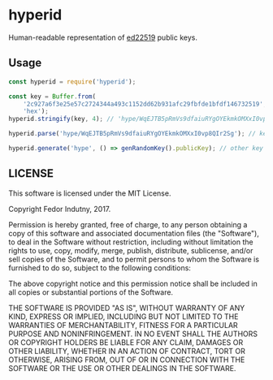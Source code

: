 # hyperid

Human-readable representation of [ed22519][0] public keys.

## Usage

```js
const hyperid = require('hyperid');

const key = Buffer.from(
    '2c927a6f3e25e57c2724344a493c1152dd62b931afc29fbfde1bfdf146732519',
    'hex');
hyperid.stringify(key, 4); // 'hype/WqEJTB5pRmVs9dfaiuRYgOYEkmkOMXxI0vp8QIr2Sg'

hyperid.parse('hype/WqEJTB5pRmVs9dfaiuRYgOYEkmkOMXxI0vp8QIr2Sg'); // key

hyperid.generate('hype', () => genRandomKey().publicKey); // other key
```

## LICENSE

This software is licensed under the MIT License.

Copyright Fedor Indutny, 2017.

Permission is hereby granted, free of charge, to any person obtaining a
copy of this software and associated documentation files (the
"Software"), to deal in the Software without restriction, including
without limitation the rights to use, copy, modify, merge, publish,
distribute, sublicense, and/or sell copies of the Software, and to permit
persons to whom the Software is furnished to do so, subject to the
following conditions:

The above copyright notice and this permission notice shall be included
in all copies or substantial portions of the Software.

THE SOFTWARE IS PROVIDED "AS IS", WITHOUT WARRANTY OF ANY KIND, EXPRESS
OR IMPLIED, INCLUDING BUT NOT LIMITED TO THE WARRANTIES OF
MERCHANTABILITY, FITNESS FOR A PARTICULAR PURPOSE AND NONINFRINGEMENT. IN
NO EVENT SHALL THE AUTHORS OR COPYRIGHT HOLDERS BE LIABLE FOR ANY CLAIM,
DAMAGES OR OTHER LIABILITY, WHETHER IN AN ACTION OF CONTRACT, TORT OR
OTHERWISE, ARISING FROM, OUT OF OR IN CONNECTION WITH THE SOFTWARE OR THE
USE OR OTHER DEALINGS IN THE SOFTWARE.

[0]: https://en.wikipedia.org/wiki/EdDSA#Ed25519
